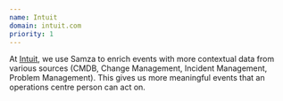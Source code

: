 ```yaml
---
name: Intuit
domain: intuit.com
priority: 1
---
```

<!--
   Licensed to the Apache Software Foundation (ASF) under one or more
   contributor license agreements.  See the NOTICE file distributed with
   this work for additional information regarding copyright ownership.
   The ASF licenses this file to You under the Apache License, Version 2.0
   (the "License"); you may not use this file except in compliance with
   the License.  You may obtain a copy of the License at

       http://www.apache.org/licenses/LICENSE-2.0

   Unless required by applicable law or agreed to in writing, software
   distributed under the License is distributed on an "AS IS" BASIS,
   WITHOUT WARRANTIES OR CONDITIONS OF ANY KIND, either express or implied.
   See the License for the specific language governing permissions and
   limitations under the License.
-->

At <a class="external-link" href="https://www.intuit.com/" rel="nofollow">Intuit</a>, we use Samza to enrich events with more contextual data from various sources (CMDB, Change Management, Incident Management, Problem Management). This gives us more meaningful events that an operations centre person can act on.